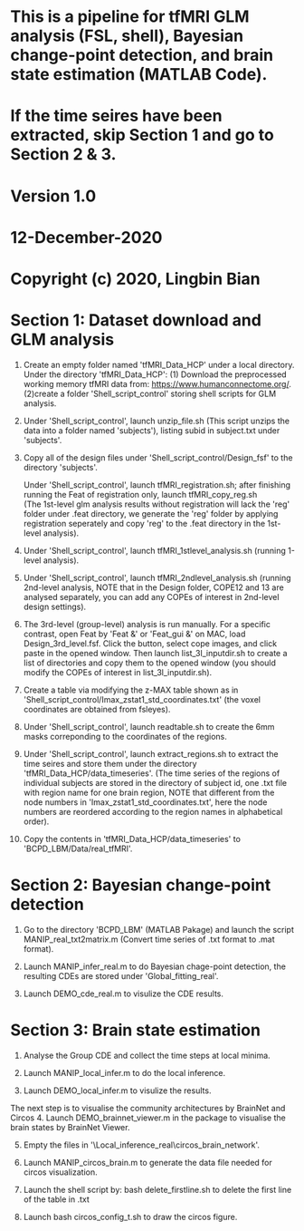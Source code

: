 # This is a pipeline for tfMRI GLM analysis (FSL, shell), Bayesian change-point detection, and brain state estimation (MATLAB Code).
# If the time seires have been extracted, skip Section 1 and go to Section 2 & 3.
#
# Version 1.0 
# 12-December-2020
# Copyright (c) 2020, Lingbin Bian


# Section 1: Dataset download and GLM analysis

1. Create an empty folder named 'tfMRI_Data_HCP' under a local directory. 
   Under the directory 'tfMRI_Data_HCP': (1) Download the preprocessed working memory tfMRI data from: https://www.humanconnectome.org/.
   (2)create a folder 'Shell_script_control' storing shell scripts for GLM analysis.

2. Under 'Shell_script_control', launch unzip_file.sh (This script unzips the data into a folder named 'subjects'), listing subid in subject.txt under 'subjects'.
   
3. Copy all of the design files under 'Shell_script_control/Design_fsf' to the directory 'subjects'. 
   
   Under 'Shell_script_control', launch tfMRI_registration.sh; after finishing running the Feat of registration only, launch tfMRI_copy_reg.sh   
   (The 1st-level glm analysis results without registration will lack the 'reg' folder under .feat directory, 
    we generate the 'reg' folder by applying registration seperately and copy 'reg' to the .feat directory in the 1st-level analysis).

4. Under 'Shell_script_control', launch tfMRI_1stlevel_analysis.sh (running 1-level analysis).

5. Under 'Shell_script_control', launch tfMRI_2ndlevel_analysis.sh 
   (running 2nd-level analysis, NOTE that in the Design folder, COPE12 and 13 are analysed separately,
    you can add any COPEs of interest in 2nd-level design settings).

6. The 3rd-level (group-level) analysis is run manually. For a specific contrast, open Feat by 'Feat &' or 'Feat_gui &' on MAC, load Design_3rd_level.fsf.
   Click the button, select cope images, and click paste in the opened window. 
   Then launch list_3l_inputdir.sh to create a list of directories and copy them to the opened window 
   (you should modify the COPEs of interest in list_3l_inputdir.sh).

7. Create a table via modifying the z-MAX table shown as in 'Shell_script_control/Imax_zstat1_std_coordinates.txt' 
   (the voxel coordinates are obtained from fsleyes).

8. Under 'Shell_script_control', launch readtable.sh to create the 6mm masks correponding to the coordinates of the regions.

9. Under 'Shell_script_control', launch extract_regions.sh to extract the time seires and store them under the directory 'tfMRI_Data_HCP/data_timeseries'.
   (The time series of the regions of individual subjects are stored in the directory of subject id, one .txt file with region name for one brain region,
    NOTE that different from the node numbers in 'Imax_zstat1_std_coordinates.txt', here the node numbers are reordered according to the region names in alphabetical order).
10. Copy the contents in 'tfMRI_Data_HCP/data_timeseries' to 'BCPD_LBM/Data/real_tfMRI'.


# Section 2: Bayesian change-point detection

1. Go to the directory 'BCPD_LBM' (MATLAB Pakage) and launch the script MANIP_real_txt2matrix.m (Convert time series of .txt format to .mat format).

2. Launch MANIP_infer_real.m to do Bayesian chage-point detection, the resulting CDEs are stored under 'Global_fitting_real'.

3. Launch DEMO_cde_real.m to visulize the CDE results.

# Section 3: Brain state estimation

1. Analyse the Group CDE and collect the time steps at local minima.

2. Launch MANIP_local_infer.m to do the local inference.

3. Launch DEMO_local_infer.m to visulize the results.

The next step is to visualise the community architectures by BrainNet and Circos
4. Launch DEMO_brainnet_viewer.m in the package to visualise the brain states by BrainNet Viewer. 

5. Empty the files in '\Local_inference_real\circos_brain_network'.

6. Launch MANIP_circos_brain.m to generate the data file needed for circos visualization.

7. Launch the shell script by: bash delete_firstline.sh to delete the first line of the table in .txt

8. Launch bash circos_config_t.sh to draw the circos figure. 


